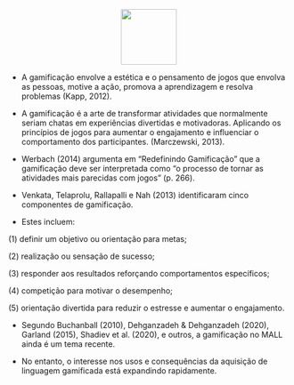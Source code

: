 <div align="center">
    <img src="https://github.com/user-attachments/assets/aaff5193-d486-4360-a723-b018a0e302c6" alt="" height="100">
</div> 

* A gamificação envolve a estética e o pensamento de jogos que envolva as pessoas, motive a ação, promova a aprendizagem e resolva problemas (Kapp, 2012).

* A gamificação é a arte de transformar atividades que normalmente seriam chatas em experiências divertidas e motivadoras. Aplicando os princípios de jogos para aumentar o engajamento e influenciar o comportamento dos participantes. (Marczewski, 2013).

* Werbach (2014) argumenta em “Redefinindo Gamificação” que a gamificação deve ser interpretada como “o processo de tornar as atividades mais parecidas com jogos” (p. 266).

* Venkata, Telaprolu, Rallapalli e Nah (2013) identificaram cinco componentes de gamificação.
* Estes incluem: 

(1) definir um objetivo ou orientação para metas; 

(2) realização ou sensação de sucesso; 

(3) responder aos resultados reforçando comportamentos específicos; 

(4) competição para motivar o desempenho; 

(5) orientação divertida para reduzir o estresse e aumentar o engajamento.

* Segundo Buchanball (2010), Dehganzadeh & Dehganzadeh (2020), Garland (2015), Shadiev et al. (2020), e outros, a gamificação no MALL ainda é um tema recente. 

* No entanto, o interesse nos usos e consequências da aquisição de linguagem gamificada está expandindo rapidamente.
